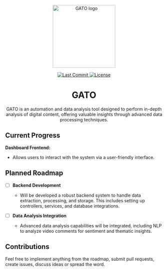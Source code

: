 <p align="center">
  <img src="https://github.com/user-attachments/assets/91067cae-0707-4631-a350-af049eea8d58" width="200" alt="GATO logo">
</p>

<p align="center">
  <a href="https://github.com/berkarslann/gato/commits/main">
    <img src="https://img.shields.io/github/last-commit/berkarslann/gato" alt="Last Commit">
  </a>
  <a href="https://github.com/berkarslann/gato/blob/main/LICENSE">
    <img src="https://img.shields.io/github/license/navendu-pottekkat/awesome-readme" alt="License">
  </a>

</p>

<h1 align="center">GATO</h1>

<p align="center">
  GATO is an automation and data analysis tool designed to perform in-depth analysis of digital content, offering valuable insights through advanced data processing techniques.
</p>

## Current Progress

**Dashboard Frontend:**
- Allows users to interact with the system via a user-friendly interface.

## Planned Roadmap

- [ ] **Backend Development**
  - Will be developed a robust backend system to handle data extraction, processing, and storage. This includes setting up controllers, services, and database integrations.

- [ ] **Data Analysis Integration**
  - Advanced data analysis capabilities will be integrated, including NLP to analyze video comments for sentiment and thematic insights. 

## Contributions
Feel free to implement anything from the roadmap, submit pull requests, create issues, discuss ideas or spread the word.
